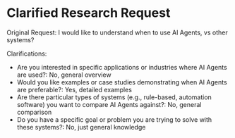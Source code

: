 # Clarified Research Request

Original Request: I would like to understand when to use AI Agents, vs other systems?

Clarifications:
- Are you interested in specific applications or industries where AI Agents are used?: No, general overview
- Would you like examples or case studies demonstrating when AI Agents are preferable?: Yes, detailed examples
- Are there particular types of systems (e.g., rule-based, automation software) you want to compare AI Agents against?: No, general comparison
- Do you have a specific goal or problem you are trying to solve with these systems?: No, just general knowledge
